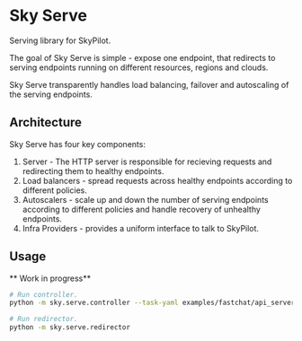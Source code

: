 # Sky Serve

Serving library for SkyPilot.

The goal of Sky Serve is simple - expose one endpoint, that redirects to serving endpoints running on different resources, regions and clouds.

Sky Serve transparently handles load balancing, failover and autoscaling of the serving endpoints.

## Architecture

Sky Serve has four key components:
1. Server - The HTTP server is responsible for recieving requests and redirecting them to healthy endpoints.
2. Load balancers - spread requests across healthy endpoints according to different policies.
3. Autoscalers - scale up and down the number of serving endpoints according to different policies and handle recovery of unhealthy endpoints.
4. Infra Providers - provides a uniform interface to talk to SkyPilot.

## Usage
** Work in progress**
```bash
# Run controller.
python -m sky.serve.controller --task-yaml examples/fastchat/api_server.yaml

# Run redirector.
python -m sky.serve.redirector
```
